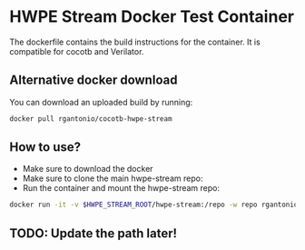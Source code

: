 # HWPE Stream Docker Test Container
The dockerfile contains the build instructions for the container. It is compatible for cocotb and Verilator. 

## Alternative docker download
You can download an uploaded build by running: 
``` bash
docker pull rgantonio/cocotb-hwpe-stream
```

## How to use?
- Make sure to download the docker
- Make sure to clone the main hwpe-stream repo:
- Run the container and mount the hwpe-stream repo:
``` bash
docker run -it -v $HWPE_STREAM_ROOT/hwpe-stream:/repo -w repo rgantonio/cocotb-hwpe-stream
```

## TODO: Update the path later!